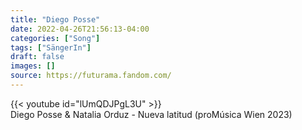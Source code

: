 ```yaml
---
title: "Diego Posse"
date: 2022-04-26T21:56:13-04:00
categories: ["Song"]
tags: ["SängerIn"]
draft: false
images: []
source: https://futurama.fandom.com/
---
```


{{< youtube id="lUmQDJPgL3U" >}}
<br>
Diego Posse & Natalia Orduz - Nueva latitud (proMúsica Wien 2023)
